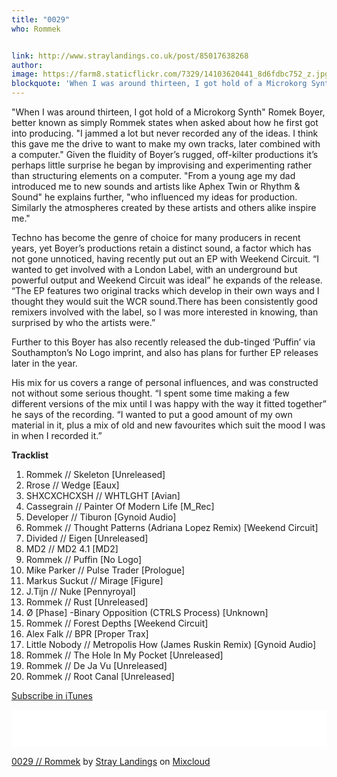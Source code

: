 ```yaml
---
title: "0029"
who: Rommek


link: http://www.straylandings.co.uk/post/85017638268
author:
image: https://farm8.staticflickr.com/7329/14103620441_8d6fdbc752_z.jpg
blockquote: 'When I was around thirteen, I got hold of a Microkorg Synth" Romek Boyer, better known as simply Rommek states when asked about how he first got into producing. "I jammed a lot but never recorded any of the ideas. I think this gave me the drive to want to make my own tracks, later combined with a computer." Given the fluidity of Boyer’s rugged, off-kilter productions it’s perhaps little surprise he began by improvising and experimenting rather than structuring elements on a computer.'
---
```


"When I was around thirteen, I got hold of a Microkorg Synth" Romek Boyer, better known as simply Rommek states when asked about how he first got into producing. "I jammed a lot but never recorded any of the ideas. I think this gave me the drive to want to make my own tracks, later combined with a computer." Given the fluidity of Boyer’s rugged, off-kilter productions it’s perhaps little surprise he began by improvising and experimenting rather than structuring elements on a computer. "From a young age my dad introduced me to new sounds and artists like Aphex Twin or Rhythm & Sound" he explains further, "who influenced my ideas for production. Similarly the atmospheres created by these artists and others alike inspire me."

Techno has become the genre of choice for many producers in recent years, yet Boyer’s productions retain a distinct sound, a factor which has not gone unnoticed, having recently put out an EP with Weekend Circuit. “I wanted to get involved with a London Label, with an underground but powerful output and Weekend Circuit was ideal” he expands of the release. “The EP features two original tracks which develop in their own ways and I thought they would suit the WCR sound.There has been consistently good remixers involved with the label, so I was more interested in knowing, than surprised by who the artists were.”

Further to this Boyer has also recently released the dub-tinged ‘Puffin’ via Southampton’s No Logo imprint, and also has plans for further EP releases later in the year.

His mix for us covers a range of personal influences, and was constructed not without some serious thought. “I spent some time making a few different versions of the mix until I was happy with the way it fitted together” he says of the recording. “I wanted to put a good amount of my own material in it, plus a mix of old and new favourites which suit the mood I was in when I recorded it.”

**Tracklist**

  1. Rommek // Skeleton [Unreleased]
  2. Rrose // Wedge [Eaux]
  3. SHXCXCHCXSH // WHTLGHT [Avian]
  4. Cassegrain // Painter Of Modern Life [M_Rec]
  5. Developer // Tiburon [Gynoid Audio]
  6. Rommek // Thought Patterns (Adriana Lopez Remix) [Weekend Circuit]
  7. Divided // Eigen [Unreleased]
  8. MD2 // MD2 4.1 [MD2]
  9. Rommek // Puffin [No Logo]
  10. Mike Parker // Pulse Trader [Prologue]
  11. Markus Suckut // Mirage [Figure]
  12. J.Tijn // Nuke [Pennyroyal]
  13. Rommek // Rust [Unreleased]
  14. Ø [Phase] -Binary Opposition (CTRLS Process) [Unknown]
  15. Rommek // Forest Depths [Weekend Circuit]
  16. Alex Falk // BPR [Proper Trax]
  17. Little Nobody // Metropolis How (James Ruskin Remix) [Gynoid Audio]
  18. Rommek // The Hole In My Pocket [Unreleased]
  19. Rommek // De Ja Vu [Unreleased]
  20. Rommek // Root Canal [Unreleased]

[Subscribe in iTunes](https://itunes.apple.com/gb/podcast/stray-landings-mix-series/id556425050?mt=2)

<iframe frameborder="0" height="60" src="//www.mixcloud.com/widget/iframe/?feed=http%3A%2F%2Fwww.mixcloud.com%2Fstraylandings%2F0029-rommek%2F&amp;mini=1&amp;embed_uuid=92106154-a03f-4146-b693-cda43259acad&amp;replace=0&amp;hide_cover=1&amp;hide_artwork=1&amp;embed_type=widget_standard&amp;hide_tracklist=1" width="100%"></iframe>

[0029 // Rommek](http://www.mixcloud.com/straylandings/0029-rommek/?utm_source=widget&amp;utm_medium=web&amp;utm_campaign=base_links&amp;utm_term=resource_link) by [Stray Landings](http://www.mixcloud.com/straylandings/?utm_source=widget&amp;utm_medium=web&amp;utm_campaign=base_links&amp;utm_term=profile_link) on [ Mixcloud](http://www.mixcloud.com/?utm_source=widget&utm_medium=web&utm_campaign=base_links&utm_term=homepage_link)